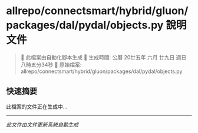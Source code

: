 # allrepo/connectsmart/hybrid/gluon/packages/dal/pydal/objects.py 說明文件

> 🚧 此檔案由自動化腳本生成
> 📅 生成時間: 公曆 20廿五年 六月 廿九日 週日 八時五分34秒
> 📂 原始檔案: allrepo/connectsmart/hybrid/gluon/packages/dal/pydal/objects.py

## 快速摘要
此檔案的文件正在生成中...

<!-- 實際使用時，這裡會是 Claude Code 生成的完整文件內容 -->

---
*此文件由文件更新系統自動生成*

